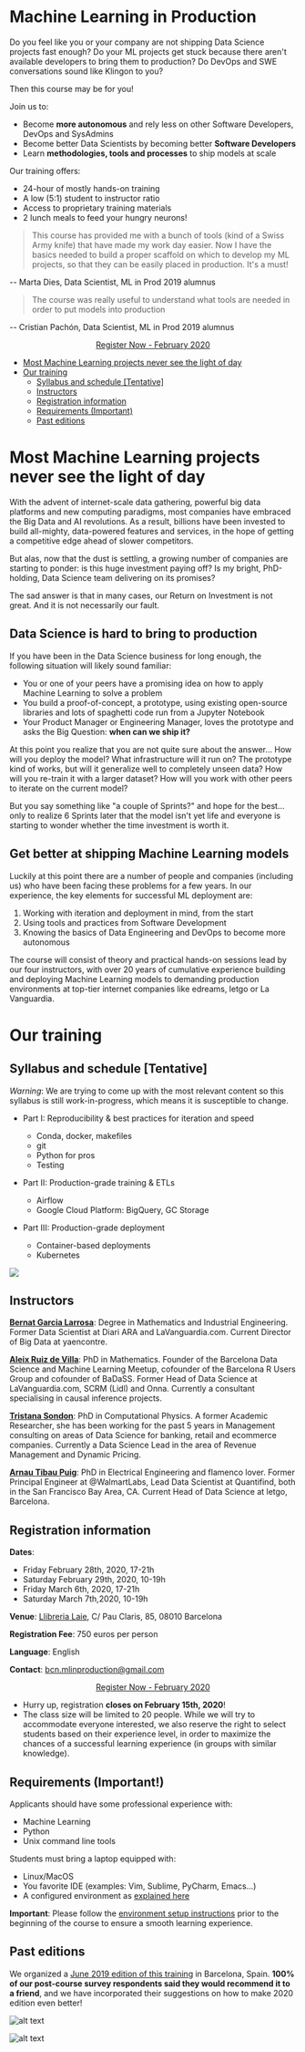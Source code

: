 # Machine Learning in Production

Do you feel like you or your company are not shipping Data Science projects 
fast enough? Do your ML projects get stuck because there aren't available
developers to bring them to production? Do DevOps and SWE conversations
sound like Klingon to you?

Then this course may be for you! 

Join us to: 

- Become **more autonomous** and rely less on other Software Developers, DevOps and SysAdmins
- Become better Data Scientists by becoming better **Software Developers**
- Learn **methodologies, tools and processes** to ship models at scale

Our training offers:
- 24-hour of mostly hands-on training
- A low (5:1) student to instructor ratio
- Access to proprietary training materials
- 2 lunch meals to feed your hungry neurons!

> This course has provided me with a bunch of tools (kind of a Swiss Army knife) that have made my work day easier. 
> Now I have the basics needed to build a proper scaffold on which to develop my ML projects, so that they can be
> easily placed in production. It's a must!

-- Marta Dies, Data Scientist, ML in Prod 2019 alumnus

> The course was really useful to understand what tools are needed in order to put models into production

-- Cristian Pachón, Data Scientist, ML in Prod 2019 alumnus

<p align="center">
<link href="https://d2poexpdc5y9vj.cloudfront.net/public/css/eventzilla-widget-button.css" rel="stylesheet" />
<a id="btnpreview" class="ewb-large ezilla-widget-button ezilla-blue" href="https://events.eventzilla.net/e/machine-learning-in-production-feb-2020-2138781722">Register Now - February 2020</a>
</p>    

- [Most Machine Learning projects never see the light of day](#ml_dont_ship)
- [Our training](#our-training)
  * [Syllabus and schedule [Tentative]](#syllabus)
  * [Instructors](#instructors)
  * [Registration information](#registration)
  * [Requirements (Important)](#requirements)
  * [Past editions](#past-editions)
 
# Most Machine Learning projects never see the light of day <a name="ml_dont_ship"></a>

With the advent of internet-scale data gathering, powerful big data platforms and new computing paradigms, 
most companies have embraced the Big Data and AI revolutions. As a result, billions have been invested to build all-mighty, 
data-powered features and services, in the hope of getting a competitive edge ahead of slower competitors. 

But alas, now that the dust is settling, a growing number of companies are starting to ponder: is 
this huge investment paying off? Is my bright, PhD-holding, Data Science team delivering on its promises?

The sad answer is that in many cases, our Return on Investment is not great. And it is not necessarily our fault.

## Data Science is hard to bring to production <a name="ds_is_hard"></a>

If you have been in the Data Science business for long enough, the following situation will likely sound familiar:

* You or one of your peers have a promising idea on how to apply Machine Learning to solve a problem
* You build a proof-of-concept, a prototype, using existing open-source libraries and lots of spaghetti code
run from a Jupyter Notebook
* Your Product Manager or Engineering Manager, loves the prototype and asks the Big Question: **when can we ship it?**

At this point you realize that you are not quite sure about the answer... How will you deploy the model? 
What infrastructure will it run on? The prototype kind of works, but will it generalize well to completely unseen data? 
How will you re-train it with a larger dataset? How will you work with other peers to iterate on the current model?

But you say something like "a couple of Sprints?" and hope for the best... only to realize 6 Sprints later that
the model isn't yet life and everyone is starting to wonder whether the time investment is worth it.

## Get better at shipping Machine Learning models <a name="ship"></a>

Luckily at this point there are a number of people and companies (including us) who have been facing these problems
for a few years. In our experience, the key elements for successful ML deployment are:

1. Working with iteration and deployment in mind, from the start
2. Using tools and practices from Software Development
3. Knowing the basics of Data Engineering and DevOps to become more autonomous

The course will consist of theory and practical hands-on sessions lead by our four instructors, with over 20 years of
cumulative experience building and deploying Machine Learning models to demanding production environments at 
top-tier internet companies like edreams, letgo or La Vanguardia.

# Our training <a name="our-training"></a>

## Syllabus and schedule [Tentative] <a name="syllabus"></a>

*Warning*: We are trying to come up with the most relevant content so this syllabus is still work-in-progress,
 which means it is susceptible to change. 

* Part I: Reproducibility & best practices for iteration and speed		
	* Conda, docker, makefiles
	* git
	* Python for pros 
	* Testing
	
* Part II: Production-grade training & ETLs
	* Airflow
	* Google Cloud Platform: BigQuery, GC Storage

* Part III: Production-grade deployment	
	* Container-based deployments
	* Kubernetes
	
![](./2020/2020_schedule.png)
	
## Instructors <a name="instructors"></a>

[**Bernat Garcia Larrosa**](https://www.linkedin.com/in/bernat-garcia-larrosa-9322869b/): Degree in Mathematics and Industrial Engineering. 
Former Data Scientist at Diari ARA and LaVanguardia.com. Current Director of Big Data at yaencontre.

[**Aleix Ruiz de Villa**](https://www.linkedin.com/in/aleixr/): PhD in Mathematics. Founder of the Barcelona Data Science and Machine Learning 
Meetup, cofounder of the Barcelona R Users Group and cofounder of BaDaSS. Former Head of Data Science at LaVanguardia.com, SCRM (Lidl) and Onna. 
Currently a consultant specialising in causal inference projects.

[**Tristana Sondon**](https://www.linkedin.com/in/tristanasondon/):  PhD in Computational Physics. A former Academic Researcher, she has been working 
for the past 5 years in Management consulting on areas of Data Science for banking, retail and ecommerce companies.
 Currently a Data Science Lead in the area of Revenue Management and Dynamic Pricing.

[**Arnau Tibau Puig**](https://www.linkedin.com/in/atibaup/): PhD in Electrical Engineering and flamenco lover. Former Principal Engineer at 
@WalmartLabs, Lead Data Scientist at Quantifind, both in the San Francisco Bay Area, CA. Current Head of Data Science at letgo, Barcelona.


## Registration information <a name="registration"></a>

**Dates**:
- Friday February 28th, 2020, 17-21h
- Saturday February 29th, 2020, 10-19h
- Friday March 6th, 2020, 17-21h
- Saturday March 7th,2020, 10-19h

**Venue**: [Llibreria Laie](https://goo.gl/maps/bLJyseumEjuD5oaHA), C/ Pau Claris, 85, 08010 Barcelona

**Registration Fee**: 750 euros per person

**Language**: English

**Contact**: bcn.mlinproduction@gmail.com

<p align="center">
<link href="https://d2poexpdc5y9vj.cloudfront.net/public/css/eventzilla-widget-button.css" rel="stylesheet" />
<a id="btnpreview" class="ewb-large ezilla-widget-button ezilla-blue" href="https://events.eventzilla.net/e/machine-learning-in-production-feb-2020-2138781722">Register Now - February 2020</a>
</p>   

* Hurry up, registration **closes on February 15th, 2020**!
* The class size will be limited to 20 people.  While we will try to accommodate everyone interested, we also
 reserve the right to select students based on their experience level, in order to maximize the chances of a 
 successful learning experience (in groups with similar knowledge). 

## Requirements (Important!) <a name="requirements"></a>

Applicants should have some professional experience with:
- Machine Learning 
- Python
- Unix command line tools 

Students must bring a laptop equipped with:
- Linux/MacOS 
- You favorite IDE (examples: Vim, Sublime, PyCharm, Emacs...)
- A configured environment as [explained here](env_setup/index.md)

**Important**: Please follow the [environment setup instructions](env_setup/index.md)
prior to the beginning of the course to ensure a smooth learning experience.

## Past editions <a name="past-editions"></a>

We organized a [June 2019 edition of this training](https://mlinproduction.github.io/2019/) in Barcelona, Spain. 
**100% of our post-course survey respondents said they would recommend it to a friend**, and we have incorporated their suggestions
on how to make 2020 edition even better!

![alt text](./2020/arnau_pic.jpeg)

![alt text](./2020/bernat_pic.jpeg)
